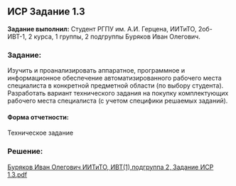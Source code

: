 ## ИСР Задание 1.3

**Задание выполнил:** Студент РГПУ им. А.И. Герцена, ИИТиТО, 2об-ИВТ-1, 2 курса, 1 группы, 2 подгруппы Буряков Иван Олегович.

### Задание: 

Изучить и проанализировать аппаратное, программное и информационное обеспечение автоматизированного рабочего места специалиста в конкретной предметной области (по выбору студента). Разработать вариант технического задания на покупку комплектующих рабочего места специалиста (с учетом специфики решаемых заданий).

#### Форма отчетности:

Техническое задание

### Решение:
[Буряков Иван Олегович ИИТиТО, ИВТ(1),подгруппа 2, Задание ИСР 1.3.pdf](https://github.com/Buryackov-Ivan/Buryakov-Ivan.github.io/files/7225071/1.2.1.3.pdf)
